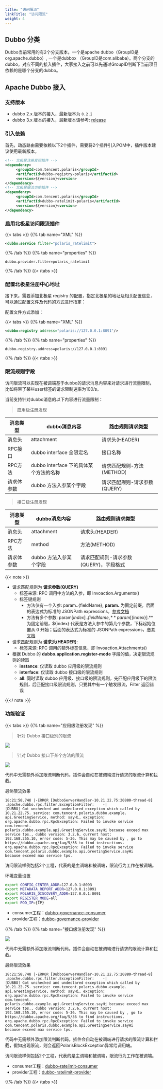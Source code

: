 ```yaml
---
title: "访问限流"
linkTitle: "访问限流"
weight: 4
---
```


## Dubbo 分类

Dubbo当前常用的有2个分支版本，一个是apache dubbo（GroupID是org.apache.dubbo）, 一个是dubbox （GroupID是com.alibaba）。两个分支的dubbo，对应不同的接入插件，大家接入之前可以先通过GroupID判断下当前项目依赖的是哪个分支的dubbo。

## Apache Dubbo 接入

### 支持版本

- dubbo 2.x 版本的接入，最新版本为 ```0.2.2```
- dubbo 3.x 版本的接入，最新版本请参考: [release](https://github.com/polarismesh/dubbo-java-polaris/releases)

### 引入依赖

首先，动态路由需要依赖以下2个插件，需要将2个插件引入POM中，插件版本建议使用最新版本。

```xml
<!-- 北极星注册发现插件 -->
<dependency>
     <groupId>com.tencent.polaris</groupId>
     <artifactId>dubbo-registry-polaris</artifactId>
     <version>${version}<version>
</dependency>
<!-- 北极星限流功能插件 -->
<dependency>
     <groupId>com.tencent.polaris</groupId>
     <artifactId>dubbo-ratelimit-polaris</artifactId>
     <version>${version}<version>
</dependency>
```

### 启用北极星访问限流插件

{{< tabs >}}
{{% tab name="XML" %}}
```xml
<dubbo:service filter="polaris_ratelimit">
```
{{% /tab %}}
{{% tab name="properties" %}}
```properties
dubbo.provider.filter=polaris_ratelimit
```
{{% /tab %}}
{{< /tabs >}}

### 配置北极星注册中心地址

接下来，需要添加北极星 registry 的配置，指定北极星的地址及相关配置信息，可以通过配置文件及代码的方式进行指定：

配置文件方式添加：

{{< tabs >}}
{{% tab name="XML" %}}
```xml
<dubbo:registry address="polaris://127.0.0.1:8091"/>
```
{{% /tab %}}
{{% tab name="properties" %}}
```properties
dubbo.registry.address=polaris://127.0.0.1:8091
```
{{% /tab %}}
{{< /tabs >}}

### 限流规则字段

访问限流可以实现在被调端基于dubbo的请求消息内容来对请求进行流量限制，比如将带了某些user标签的请求限制速率为100/s。

当前支持针对dubbo消息的以下内容进行流量限制：


> 应用级注册发现

| 消息类型   | dubbo消息内容                          | 路由规则请求类型             |
|----------|----------------------------------------|---------------------------|
| 消息头     | attachment                             | 请求头(HEADER)               |
| RPC接口    | dubbo interface 全限定名               | 接口名称                     |
| RPC方法    | dubbo interface 下的具体某个方法的名称 | 请求匹配规则-方法(METHOD)    |
| 请求体参数 | dubbo 方法入参某个字段                 | 请求匹配规则-请求参数(QUERY) |

> 接口级注册发现

| 消息类型 | dubbo消息内容 | 路由规则请求类型 |   |
|-------|---------------|---------------|---|
| 消息头   | attachment    | 请求头(HEADER)   |   |
| RPC方法  | method        | 方法(METHOD)             |
| 请求体参数 | dubbo 方法入参某个字段                 | 请求匹配规则-请求参数(QUERY)，字段格式 |

{{< note >}}
- 请求匹配规则为 **请求参数(QUERY)**
  - 标签来源: RPC 调用中方法的入参，即 Invoaction.Arguments()
  - 标签键规则
    - 方法仅有一个入参: param.$.${fieldName}, **param.** 为固定前缀，后面的表达式为标准的 JSONPath expressions，[参考文档](https://goessner.net/articles/JsonPath/)
    - 方法有多个参数: param[${index}].$.${fieldName}, **param[${index}].** 为固定前缀，${index} 代表是方法入参中的第几个参数，下标起始位置从 0 开始；后面的表达式为标准的 JSONPath expressions，[参考文档](https://goessner.net/articles/JsonPath/)
- 请求匹配规则为 **请求头(HEADER)**: 
  - 标签来源: RPC 调用的额外标签信息，即 Invoaction.Attachments()
- 根据 Dubbo 的 **dubbo.application.register-mode** 字段的值，决定限流规则的读取
  - **instance**: 仅读取 dubbo 应用级的限流规则
  - **interface**: 仅读取 dubbo 接口级的限流规则
  - **all**: 同时读取 dubbo 应用级、接口级的限流规则，先匹配应用级下的限流规则，后匹配接口级限流规则，只要其中有一个触发限流，Filter 返回错误

{{</ note >}}

### 功能验证

{{< tabs >}}
{{% tab name="应用级注册发现" %}}

> 针对 Dubbo 接口级别的限流

![](../图片/ratelimit/dubbo-application-label.png)

> 针对 Dubbo 接口下某个方法的限流

![](../图片/ratelimit/dubbo-interface-label.png)

代码中无需额外添加限流判断代码，插件会自动在被调端进行请求的限流计算和拦截。

最终限流效果

```log
18:21:58.748 |-ERROR [DubboServerHandler-10.21.22.75:20880-thread-8] .apache.dubbo.rpc.filter.ExceptionFilter:    -|  
[DUBBO] Got unchecked and undeclared exception which called by 10.21.22.75. service: com.tencent.polaris.dubbo.example.
api.GreetingService, method: sayHi, exception: org.apache.dubbo.rpc.RpcException: Failed to invoke service com.tencent.
polaris.dubbo.example.api.GreetingService.sayHi because exceed max service tps., dubbo version: 3.2.6, current host: 
192.168.255.10, error code: 5-36. This may be caused by , go to https://dubbo.apache.org/faq/5/36 to find instructions. 
org.apache.dubbo.rpc.RpcException: Failed to invoke service com.tencent.polaris.dubbo.example.api.GreetingService.sayHi 
because exceed max service tps.
```

访问限流样例包括2个工程，代表的是主调端和被调端，限流行为工作在被调端。

环境变量设置

```bash
export CONFIG_CENTER_ADDR=127.0.0.1:8093
export METADATA_REPORT_ADDR=127.0.0.1:8091
export POLARIS_DISCOVERY_ADDR=127.0.0.1:8091
export REGISTER_MODE=all
export POD_IP={IP}
```

- consumer工程：[dubbo-governance-consumer](https://github.com/polarismesh/dubbo-java-polaris/tree/dubbo-3.2.x/dubbo/dubbo-examples/dubbo-governance-example/dubbo-governance-consumer)
- provider工程：[dubbo-governance-provider](https://github.com/polarismesh/dubbo-java-polaris/tree/dubbo-3.2.x/dubbo/dubbo-examples/dubbo-governance-example/dubbo-governance-provider)

{{% /tab %}}
{{% tab name="接口级注册发现" %}}

![](../图片/ratelimit/dubbo-interface-label.png)

代码中无需额外添加限流判断代码，插件会自动在被调端进行请求的限流计算和拦截。

最终限流效果

```log
18:21:58.748 |-ERROR [DubboServerHandler-10.21.22.75:20880-thread-8] .apache.dubbo.rpc.filter.ExceptionFilter:    -|  
[DUBBO] Got unchecked and undeclared exception which called by 10.21.22.75. service: com.tencent.polaris.dubbo.example.
api.GreetingService, method: sayHi, exception: org.apache.dubbo.rpc.RpcException: Failed to invoke service com.tencent.
polaris.dubbo.example.api.GreetingService.sayHi because exceed max service tps., dubbo version: 3.2.6, current host: 
192.168.255.10, error code: 5-36. This may be caused by , go to https://dubbo.apache.org/faq/5/36 to find instructions. 
org.apache.dubbo.rpc.RpcException: Failed to invoke service com.tencent.polaris.dubbo.example.api.GreetingService.sayHi 
because exceed max service tps.
```

代码中无需额外添加限流判断代码，插件会自动在被调端进行请求的限流计算和拦截，假如出现限流，则会返回PolarisBlockException异常给调用端。

访问限流样例包括2个工程，代表的是主调端和被调端，限流行为工作在被调端。

- consumer工程：[dubbo-ratelimit-consumer](https://github.com/polarismesh/dubbo-java-polaris/tree/dubbo-2.x/dubbo/dubbo-examples/dubbo-ratelimit-example/dubbo-ratelimit-consumer)
- provider工程：[dubbo-ratelimit-provider](https://github.com/polarismesh/dubbo-java-polaris/tree/dubbo-2.x/dubbo/dubbo-examples/dubbo-ratelimit-example/dubbo-ratelimit-provider)

{{% /tab %}}
{{< /tabs >}}
